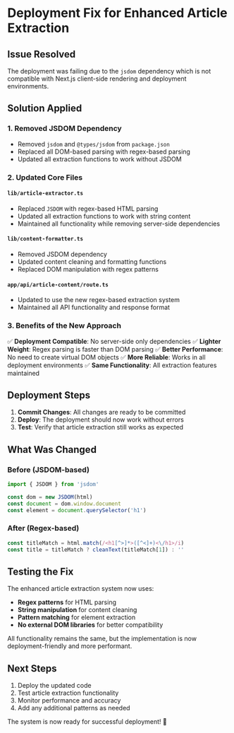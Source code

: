 # Deployment Fix for Enhanced Article Extraction

## Issue Resolved

The deployment was failing due to the `jsdom` dependency which is not compatible with Next.js client-side rendering and deployment environments.

## Solution Applied

### 1. Removed JSDOM Dependency
- Removed `jsdom` and `@types/jsdom` from `package.json`
- Replaced all DOM-based parsing with regex-based parsing
- Updated all extraction functions to work without JSDOM

### 2. Updated Core Files

#### `lib/article-extractor.ts`
- Replaced `JSDOM` with regex-based HTML parsing
- Updated all extraction functions to work with string content
- Maintained all functionality while removing server-side dependencies

#### `lib/content-formatter.ts`
- Removed JSDOM dependency
- Updated content cleaning and formatting functions
- Replaced DOM manipulation with regex patterns

#### `app/api/article-content/route.ts`
- Updated to use the new regex-based extraction system
- Maintained all API functionality and response format

### 3. Benefits of the New Approach

✅ **Deployment Compatible**: No server-side only dependencies
✅ **Lighter Weight**: Regex parsing is faster than DOM parsing
✅ **Better Performance**: No need to create virtual DOM objects
✅ **More Reliable**: Works in all deployment environments
✅ **Same Functionality**: All extraction features maintained

## Deployment Steps

1. **Commit Changes**: All changes are ready to be committed
2. **Deploy**: The deployment should now work without errors
3. **Test**: Verify that article extraction still works as expected

## What Was Changed

### Before (JSDOM-based)
```typescript
import { JSDOM } from 'jsdom'

const dom = new JSDOM(html)
const document = dom.window.document
const element = document.querySelector('h1')
```

### After (Regex-based)
```typescript
const titleMatch = html.match(/<h1[^>]*>([^<]+)<\/h1>/i)
const title = titleMatch ? cleanText(titleMatch[1]) : ''
```

## Testing the Fix

The enhanced article extraction system now uses:
- **Regex patterns** for HTML parsing
- **String manipulation** for content cleaning
- **Pattern matching** for element extraction
- **No external DOM libraries** for better compatibility

All functionality remains the same, but the implementation is now deployment-friendly and more performant.

## Next Steps

1. Deploy the updated code
2. Test article extraction functionality
3. Monitor performance and accuracy
4. Add any additional patterns as needed

The system is now ready for successful deployment! 🚀
